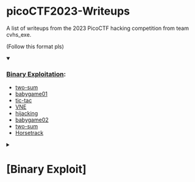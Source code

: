 # picoCTF2023-Writeups
A list of writeups from the 2023 PicoCTF hacking competition from team cvhs_exe.

(Follow this format pls)

<details open><summary>
	
### [Binary Exploitation](https://github.com/TrooperZ/CSA_Assignments/blob/main/README.md#binary-exploitation):
	
</summary>
	
- [two-sum](https://github.com/TrooperZ/CSA_Assignments/blob/main/README.md#two-sum)
- [babygame01](https://github.com/TrooperZ/CSA_Assignments/blob/main/README.md#babygame01)
- [tic-tac](https://github.com/TrooperZ/CSA_Assignments/blob/main/README.md#tic-tac)
- [VNE](https://github.com/TrooperZ/CSA_Assignments/blob/main/README.md#vne)
- [hijacking](https://github.com/TrooperZ/CSA_Assignments/blob/main/README.md#hijacking)
- [babygame02](https://github.com/TrooperZ/CSA_Assignments/blob/main/README.md#babygame02)
- [two-sum](https://github.com/TrooperZ/CSA_Assignments/blob/main/README.md#two-sum)
- [Horsetrack](https://github.com/TrooperZ/CSA_Assignments/blob/main/README.md#horsetrack)

	
</details>

<details><summary>


# [Binary Exploit]


